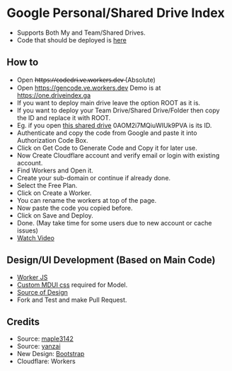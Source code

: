 # Google Personal/Shared Drive Index

* Supports Both My and Team/Shared Drives.
* Code that should be deployed is [here](https://github.com/ParveenBhadooOfficial/Bhadoo-Drive-Index/tree/master/worker/dist/goindex.js)

## How to

* Open h̶t̶t̶p̶s̶:̶/̶/̶c̶o̶d̶e̶d̶r̶i̶.̶v̶e̶.̶w̶o̶r̶k̶e̶r̶s̶.̶d̶e̶v̶ (Absolute)
* Open https://gencode.ve.workers.dev Demo is at https://one.driveindex.ga
* If you want to deploy main drive leave the option ROOT as it is.
* If you want to deploy your Team Drive/Shared Drive/Folder then copy the ID and replace it with ROOT.
* Eg. if you open [this shared drive](https://drive.google.com/drive/u/0/folders/0AOM2i7MQiuWIUk9PVA) 0AOM2i7MQiuWIUk9PVA is its ID.
* Authenticate and copy the code from Google and paste it into Authorization Code Box.
* Click on Get Code to Generate Code and Copy it for later use.
* Now Create Cloudflare account and verify email or login with existing account.
* Find Workers and Open it.
* Create your sub-domain or continue if already done.
* Select the Free Plan.
* Click on Create a Worker.
* You can rename the workers at top of the page.
* Now paste the code you copied before.
* Click on Save and Deploy.
* Done. (May take time for some users due to new account or cache issues)
* [Watch Video](https://www.youtube.com/watch?v=8WMddzVX1Dw&feature=youtu.be)

## Design/UI Development (Based on Main Code)

* [Worker JS](https://github.com/ParveenBhadooOfficial/Bhadoo-Drive-Index/blob/master/worker/dist/custom-worker.js)
* [Custom MDUI css](https://github.com/ParveenBhadooOfficial/Bhadoo-Drive-Index/blob/master/worker/dist/custom.css) required for Model.
* [Source of Design](https://github.com/ParveenBhadooOfficial/Bhadoo-Drive-Index/blob/master/worker/dist/custom-dev.js)
* Fork and Test and make Pull Request.

## Credits

* Source: [maple3142](https://github.com/maple3142/GDIndex)
* Source: [yanzai](https://github.com/yanzai/goindex)
* New Design: [Bootstrap](https://get.bootstrap.com)
* Cloudflare: Workers
